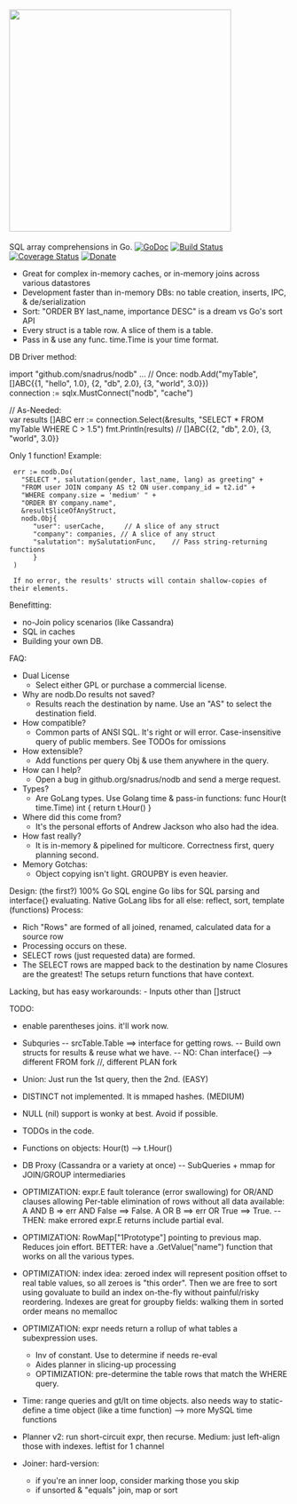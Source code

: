 # <img src="http://snadrus.github.io/logo-nodb.png" width="400">
SQL array comprehensions in Go. [![GoDoc](http://img.shields.io/badge/go-documentation-blue.svg?style=flat-square)](http://godoc.org/github.com/snadrus/nodb)        [![Build Status](http://img.shields.io/travis/snadrus/nodb.svg?style=flat-square)](https://travis-ci.org/snadrus/nodb)     [![Coverage Status](https://coveralls.io/repos/github/snadrus/nodb/badge.svg?branch=master)](https://coveralls.io/github/snadrus/nodb?branch=master)    [![Donate](https://www.paypalobjects.com/en_US/i/btn/btn_donate_SM.gif)](https://www.paypal.com/cgi-bin/webscr?cmd=_s-xclick&hosted_button_id=C6284X93YL4WA)

- Great for complex in-memory caches, or in-memory joins across various datastores
- Development faster than in-memory DBs: no table creation, inserts, IPC, & de/serialization
- Sort: "ORDER BY last_name, importance DESC" is a dream vs Go's sort API
- Every struct is a table row. A slice of them is a table.
- Pass in & use any func. time.Time is your time format.

DB Driver method:

  import "github.com/snadrus/nodb"
  ...
  // Once:
  nodb.Add("myTable", []ABC{{1, "hello", 1.0}, {2, "db", 2.0}, {3, "world", 3.0}})  
  connection := sqlx.MustConnect("nodb", "cache")         

  // As-Needed:           
  var results []ABC
  err := connection.Select(&results, "SELECT * FROM myTable WHERE C > 1.5")
  fmt.Println(results) // []ABC{{2, "db", 2.0}, {3, "world", 3.0}}

Only 1 function! Example:

     err := nodb.Do(
       "SELECT *, salutation(gender, last_name, lang) as greeting" +
       "FROM user JOIN company AS t2 ON user.company_id = t2.id" +
       "WHERE company.size = 'medium' " +
       "ORDER BY company.name",
       &resultSliceOfAnyStruct,
       nodb.Obj{
          "user": userCache,     // A slice of any struct
          "company": companies, // A slice of any struct
          "salutation": mySalutationFunc,    // Pass string-returning functions
          }
     )

     If no error, the results' structs will contain shallow-copies of their elements.


Benefitting:
- no-Join policy scenarios (like Cassandra)
- SQL in caches
- Building your own DB.

FAQ:
- Dual License
  * Select either GPL or purchase a commercial license.
- Why are nodb.Do results not saved?
  * Results reach the destination by name. Use an "AS" to select the destination field.
- How compatible?
  * Common parts of ANSI SQL. It's right or will error. Case-insensitive query of public members. See TODOs for omissions
- How extensible?
  * Add functions per query Obj & use them anywhere in the query.
- How can I help?
  * Open a bug in github.org/snadrus/nodb and send a merge request.
- Types?
  * Are GoLang types. Use Golang time & pass-in functions:
      func Hour(t time.Time) int { return t.Hour() }
- Where did this come from?
  * It's the personal efforts of Andrew Jackson who also had the idea.
- How fast really?
  * It is in-memory & pipelined for multicore. Correctness first, query planning second.
- Memory Gotchas:
  * Object copying isn't light. GROUPBY is even heavier.

Design: (the first?) 100% Go SQL engine
  Go libs for SQL parsing and interface{} evaluating.
  Native GoLang libs for all else: reflect, sort, template (functions)
  Process:
  - Rich "Rows" are formed of all joined, renamed, calculated data for a source row
  - Processing occurs on these.
  - SELECT rows (just requested data) are formed.
  - The SELECT rows are mapped back to the destination by name
  Closures are the greatest! The setups return functions that have context.

Lacking, but has easy workarounds:
    - Inputs other than []struct

TODO:
- enable parentheses joins. it'll work now.

- Subquries
--  srcTable.Table ==> interface for getting rows.
-- Build own structs for results & reuse what we have.
-- NO: Chan interface{} --> different FROM fork //, different PLAN fork

- Union: Just run the 1st query, then the 2nd. (EASY)

- DISTINCT not implemented. It is mmaped hashes. (MEDIUM)

- NULL (nil) support is wonky at best. Avoid if possible.

- TODOs in the code.

- Functions on objects: Hour(t) --> t.Hour()

- DB Proxy (Cassandra or a variety at once)
-- SubQueries + mmap for JOIN/GROUP intermediaries


- OPTIMIZATION: expr.E fault tolerance (error swallowing) for OR/AND clauses allowing Per-table elimination of rows without all data available:  A AND B => err AND False ==> False.  A OR B ==> err OR True ==> True.
-- THEN: make errored expr.E returns include partial eval.

- OPTIMIZATION: RowMap["1Prototype"] pointing to previous map. Reduces join effort.
    BETTER: have a .GetValue("name") function that works on all the various types.

- OPTIMIZATION: index idea: zeroed index will represent position offset to real table
  values, so all zeroes is "this order". Then we are free to sort using govaluate
  to build an index on-the-fly without painful/risky reordering.
  Indexes are great for groupby fields: walking them in sorted order means no memalloc

- OPTIMIZATION: expr needs return a rollup of what tables a subexpression uses.
  - Inv of constant. Use to determine if needs re-eval
  - Aides planner in slicing-up processing
  - OPTIMIZATION: pre-determine the table rows that match the WHERE query.

- Time: range queries and gt/lt on time objects. also needs way to static-define a time object (like a time function) --> more MySQL time functions

- Planner v2: run short-circuit expr, then recurse.
  Medium: just left-align those with indexes. leftist for 1 channel

- Joiner: hard-version:
  - if you're an inner loop, consider marking those you skip
  - if unsorted & "equals" join, map or sort
